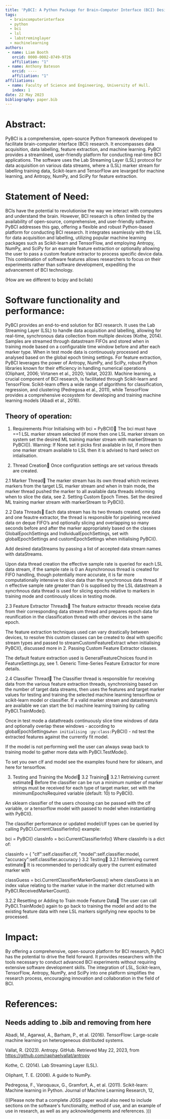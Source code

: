 ```yaml
---
title: 'PyBCI: A Python Package for Brain-Computer Interface (BCI) Design/An Open Source Brain-Computer Interface Framework in Python'
tags:
  - braincomputerinterface
  - python
  - bci
  - lsl
  - labstreminglayer
  - machinelearning
authors:
 - name: Liam Booth
   orcid: 0000-0002-8749-9726
   affiliation: "1"
 - name: Anthony Bateson
   orcid: ----
   affiliation: "1"
affiliations:
 - name: Faculty of Science and Engineering, University of Hull.
   index: 1
date: 22 May 2023
bibliography: paper.bib
---
```


# Abstract:

PyBCI is a comprehensive, open-source Python framework developed to facilitate brain-computer interface (BCI) research. It encompasses data acquisition, data labelling, feature extraction, and machine learning. PyBCI provides a streamlined, user-friendly platform for conducting real-time BCI applications. The software uses the Lab Streaming Layer (LSL) protocol for data acquisition on various data streams, where a (LSL) marker stream for labelling training data, Scikit-learn and TensorFlow are levarged for machine learning, and Antropy, NumPy, and SciPy for feature extraction.

# Statement of Need:

BCIs have the potential to revolutionise the way we interact with computers and understand the brain. However, BCI research is often limited by the availability of open-source, comprehensive, and user-friendly software. PyBCI addresses this gap, offering a flexible and robust Python-based platform for conducting BCI research. It integrates seamlessly with the LSL for data acquisition and labelling, utilizing popular machine learning packages such as Scikit-learn and TensorFlow, and employing Antropy, NumPy, and SciPy for an example feature extraction or optionally allowing the user to pass a custom feature extractor to process specific device data. This combination of software features allows researchers to focus on their experiments rather than software development, expediting the advancement of BCI technology.


(How are we different to bcipy and bcilab)

# Software functionality and performance:

PyBCI provides an end-to-end solution for BCI research. It uses the Lab Streaming Layer (LSL) to handle data acquisition and labelling, allowing for real-time, synchronous data collection from multiple devices (Kothe, 2014). Samples are streamed through datastream FIFOs and stored when in training mode based on a configurable time window before and after each marker type. When in test mode data is continuously processed and analysed based on the global epoch timing settings.  For feature extraction, PyBCI leverages the power of Antropy, NumPy, and SciPy, robust Python libraries known for their efficiency in handling numerical operations (Oliphant, 2006; Virtanen et al., 2020; Vallat, 2023). Machine learning, a crucial component of BCI research, is facilitated through Scikit-learn and TensorFlow. Scikit-learn offers a wide range of algorithms for classification, regression, and clustering (Pedregosa et al., 2011), while TensorFlow provides a comprehensive ecosystem for developing and training machine learning models (Abadi et al., 2016).

## Theory of operation:
1. Requirements Prior Initialising with bci = PyBCI()
The bci must have ==1 LSL marker stream selected (if more then one LSL marker stream on system set the desired ML training marker stream with markerStream to PyBCI()). Warning: If None set it picks first available in list, if more then one marker stream available to LSL then it is advised to hard select on intialisation.

2. Thread Creation
Once configuration settings are set various threads are created.

2.1 Marker Thread
The marker stream has its own thread which recieves markers from the target LSL marker stream and when in train mode, the marker thread pushed the marker to all available data threads informing when to slice the data, see 2. Setting Custom Epoch Times. Set the desired ML training marker stream with markerStream to PyBCI().

2.2 Data Threads
Each data stream has its two threads created, one data and one feautre extractor, the thread is responsible for pipelining received data on deque FIFO’s and optionally slicing and overlapping so many seconds before and after the marker appropriately based on the classes GlobalEpochSettings and IndividualEpochSettings, set with globalEpochSettings and customEpochSettings when initialising PyBCI().

Add desired dataStreams by passing a list of accepted data stream names with dataStreams.

Upon data thread creation the effective sample rate is queried for each LSL data stream, if the sample rate is 0 an Asynchronous thread is created for FIFO handling, though potentially more accurate, it is far more computationally intensive to slice data than the synchronous data thread. If n effective sample rate greater than 0 is supplised by the LSL datastream a syncrhnous data thread is used for slicing epochs relative to markers in training mode and continously slices in testing mode.

2.3 Feature Extractor Threads
The feature extractor threads receive data from their corresponding data stream thread and prepares epoch data for reunification in the classification thread with other devices in the same epoch.

The feature extraction techniques used can vary drastically between devices, to resolve this custom classes can be created to deal with specific stream types and passed to streamCustomFeatureExtract when initialising PyBCI(), discussed more in 2. Passing Custom Feature Extractor classes.

The default feature extraction used is GeneralFeatureChoices found in FeatureSettings.py, see 1. Generic Time-Series Feature Extractor for more details.

2.4 Classifier Thread
The Classifier thread is responsible for receiving data from the various feature extraction threads, synchronising based on the number of target data streams, then uses the features and target marker values for testing and training the selected machine learning tensorflow or scikit-learn model or classifier. If a valid marker stream and datastream/s are available we can start the bci machine learning training by calling PyBCI.TrainMode().

Once in test mode a datathreads continuously slice time windows of data and optionally overlap these windows - according to globalEpochSettings`when initialising :py:class:`PyBCI() - nd test the extracted features against the currently fit model.

If the model is not performing well the user can always swap back to training model to gather more data with PyBCI.TestMode().

To set you own clf and model see the examples found here for sklearn, and here for tensorflow.

3. Testing and Training the Model
3.2 Training
3.2.1 Retrieiving current estimate
Before the classifier can be run a minimum number of marker strings must be received for each type of target marker, set with the minimumEpochsRequired variable (default: 10) to PyBCI().

An sklearn classifier of the users choosing can be passed with the clf variable, or a tensorflow model with passed to model when instantiating with PyBCI().

The classifier performance or updated model/clf types can be queried by calling PyBCI.CurrentClassifierInfo() example:

bci = PyBCI()
classInfo = bci.CurrentClassifierInfo()
Where classInfo is a dict of:

classinfo = {
   "clf":self.classifier.clf,
   "model":self.classifier.model,
   "accuracy":self.classifier.accuracy
}
3.2 Testing
3.2.1 Retrieiving current estimate
It is recommended to periodically query the current estimated marker with

classGuess = bci.CurrentClassifierMarkerGuess()
where classGuess is an index value relating to the marker value in the marker dict returned with PyBCI.ReceivedMarkerCount().

3.2.2 Resetting or Adding to Train mode Feature Data
The user can call PyBCI.TrainMode() again to go back to training the model and add to the existing feature data with new LSL markers signifying new epochs to be processed.

# Impact:

By offering a comprehensive, open-source platform for BCI research, PyBCI has the potential to drive the field forward. It provides researchers with the tools necessary to conduct advanced BCI experiments without requiring extensive software development skills. The integration of LSL, Scikit-learn, TensorFlow, Antropy, NumPy, and SciPy into one platform simplifies the research process, encouraging innovation and collaboration in the field of BCI.

# References:


## Needs adding to .bib and removing from here

Abadi, M., Agarwal, A., Barham, P., et al. (2016). TensorFlow: Large-scale machine learning on heterogeneous distributed systems.

Vallat, R. (2023). Antropy. GitHub. Retrieved May 22, 2023, from https://github.com/raphaelvallat/antropy

Kothe, C. (2014). Lab Streaming Layer (LSL).

Oliphant, T. E. (2006). A guide to NumPy.

Pedregosa, F., Varoquaux, G., Gramfort, A., et al. (2011). Scikit-learn: Machine learning in Python. Journal of Machine Learning Research, 12,


(((Please note that a complete JOSS paper would also need to include sections on the software's functionality, method of use, and an example of use in research, as well as any acknowledgements and references. )))

